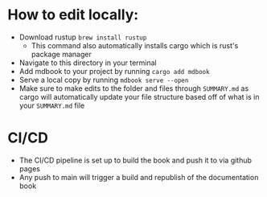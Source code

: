 # How to edit locally:
- Download rustup `brew install rustup`
  - This command also automatically installs cargo which is rust's package manager
- Navigate to this directory in your terminal
- Add mdbook to your project by running `cargo add mdbook`
- Serve a local copy by running `mdbook serve --open`
- Make sure to make edits to the folder and files through `SUMMARY.md` as cargo will automatically update your file structure based off of what is in your `SUMMARY.md` file

# CI/CD
- The CI/CD pipeline is set up to build the book and push it to via github pages
- Any push to main will trigger a build and republish of the documentation book
